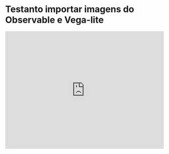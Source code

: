 # Testanto importar imagens do Observable e Vega-lite
<iframe width="100%" height="373.9375" frameborder="0"
  src="https://observablehq.com/embed/@dfacanha/vega-lite-api-exercicios?cells=Bar_chart"></iframe>
